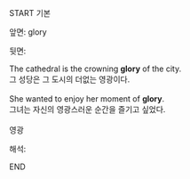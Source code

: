 START
기본

앞면:
glory


뒷면:
<div>The cathedral is the crowning <strong>glory</strong> of the city. <br></div><div><div><div>그 성당은 그 도시의 더없는 영광이다.</div></div></div><div><br></div><div><div>She wanted to enjoy her moment of <strong>glory</strong>. </div><div><div>그녀는 자신의 영광스러운 순간을 즐기고 싶었다.</div></div></div><div><br></div><div>영광</div>


해석:
<!--ID: 1746614453994-->
END